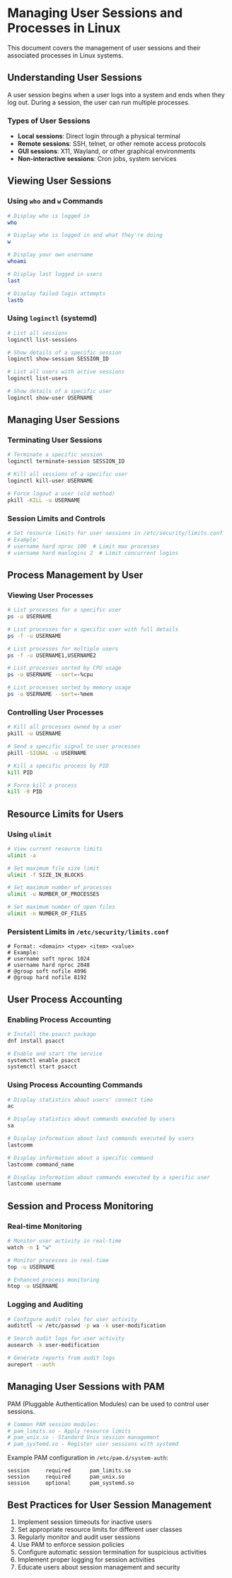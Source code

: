 # Managing User Sessions and Processes in Linux

This document covers the management of user sessions and their associated processes in Linux systems.

## Understanding User Sessions

A user session begins when a user logs into a system and ends when they log out. During a session, the user can run multiple processes.

### Types of User Sessions

- **Local sessions**: Direct login through a physical terminal
- **Remote sessions**: SSH, telnet, or other remote access protocols
- **GUI sessions**: X11, Wayland, or other graphical environments
- **Non-interactive sessions**: Cron jobs, system services

## Viewing User Sessions

### Using `who` and `w` Commands

```bash
# Display who is logged in
who

# Display who is logged in and what they're doing
w

# Display your own username
whoami

# Display last logged in users
last

# Display failed login attempts
lastb
```

### Using `loginctl` (systemd)

```bash
# List all sessions
loginctl list-sessions

# Show details of a specific session
loginctl show-session SESSION_ID

# List all users with active sessions
loginctl list-users

# Show details of a specific user
loginctl show-user USERNAME
```

## Managing User Sessions

### Terminating User Sessions

```bash
# Terminate a specific session
loginctl terminate-session SESSION_ID

# Kill all sessions of a specific user
loginctl kill-user USERNAME

# Force logout a user (old method)
pkill -KILL -u USERNAME
```

### Session Limits and Controls

```bash
# Set resource limits for user sessions in /etc/security/limits.conf
# Example:
# username hard nproc 100  # Limit max processes
# username hard maxlogins 2  # Limit concurrent logins
```

## Process Management by User

### Viewing User Processes

```bash
# List processes for a specific user
ps -u USERNAME

# List processes for a specific user with full details
ps -f -u USERNAME

# List processes for multiple users
ps -f -u USERNAME1,USERNAME2

# List processes sorted by CPU usage
ps -u USERNAME --sort=-%cpu

# List processes sorted by memory usage
ps -u USERNAME --sort=-%mem
```

### Controlling User Processes

```bash
# Kill all processes owned by a user
pkill -u USERNAME

# Send a specific signal to user processes
pkill -SIGNAL -u USERNAME

# Kill a specific process by PID
kill PID

# Force kill a process
kill -9 PID
```

## Resource Limits for Users

### Using `ulimit`

```bash
# View current resource limits
ulimit -a

# Set maximum file size limit
ulimit -f SIZE_IN_BLOCKS

# Set maximum number of processes
ulimit -u NUMBER_OF_PROCESSES

# Set maximum number of open files
ulimit -n NUMBER_OF_FILES
```

### Persistent Limits in `/etc/security/limits.conf`

```
# Format: <domain> <type> <item> <value>
# Example:
# username soft nproc 1024
# username hard nproc 2048
# @group soft nofile 4096
# @group hard nofile 8192
```

## User Process Accounting

### Enabling Process Accounting

```bash
# Install the psacct package
dnf install psacct

# Enable and start the service
systemctl enable psacct
systemctl start psacct
```

### Using Process Accounting Commands

```bash
# Display statistics about users' connect time
ac

# Display statistics about commands executed by users
sa

# Display information about last commands executed by users
lastcomm

# Display information about a specific command
lastcomm command_name

# Display information about commands executed by a specific user
lastcomm username
```

## Session and Process Monitoring

### Real-time Monitoring

```bash
# Monitor user activity in real-time
watch -n 1 "w"

# Monitor processes in real-time
top -u USERNAME

# Enhanced process monitoring
htop -u USERNAME
```

### Logging and Auditing

```bash
# Configure audit rules for user activity
auditctl -w /etc/passwd -p wa -k user-modification

# Search audit logs for user activity
ausearch -k user-modification

# Generate reports from audit logs
aureport --auth
```

## Managing User Sessions with PAM

PAM (Pluggable Authentication Modules) can be used to control user sessions.

```bash
# Common PAM session modules:
# pam_limits.so - Apply resource limits
# pam_unix.so - Standard Unix session management
# pam_systemd.so - Register user sessions with systemd
```

Example PAM configuration in `/etc/pam.d/system-auth`:
```
session     required      pam_limits.so
session     required      pam_unix.so
session     optional      pam_systemd.so
```

## Best Practices for User Session Management

1. Implement session timeouts for inactive users
2. Set appropriate resource limits for different user classes
3. Regularly monitor and audit user sessions
4. Use PAM to enforce session policies
5. Configure automatic session termination for suspicious activities
6. Implement proper logging for session activities
7. Educate users about session management and security